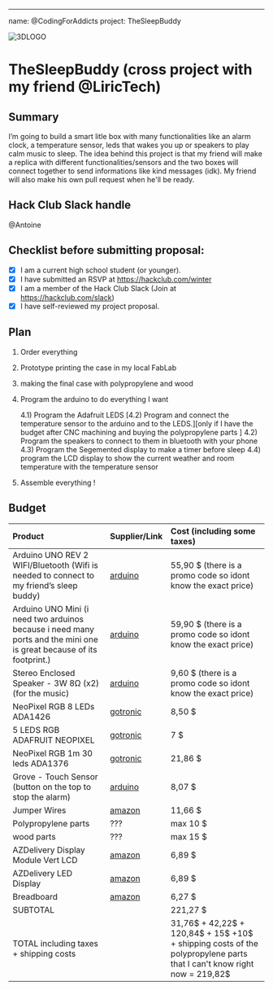 ---
name: @CodingForAddicts
project: TheSleepBuddy

![3DLOGO](https://user-images.githubusercontent.com/95184556/208949292-0132c62f-f6ac-47e6-8435-c8b56336dcfa.jpg)

# TheSleepBuddy (cross project with my friend @LiricTech)
## Summary

I’m going to build a smart litle box with many functionalities like an alarm clock, a temperature sensor, leds that wakes you up or speakers to play calm music to sleep. The idea behind this project is that my friend will make a replica with different functionalities/sensors and the two boxes will connect together to send informations like kind messages (idk). My friend will also make his own pull request when he'll be ready.

## Hack Club Slack handle

@Antoine

## Checklist before submitting proposal:

- [x] I am a current high school student (or younger).
- [x] I have submitted an RSVP at <https://hackclub.com/winter>
- [x] I am a member of the Hack Club Slack (Join at <https://hackclub.com/slack>)
- [x] I have self-reviewed my project proposal.

## Plan

1) Order everything

2) Prototype printing the case in my local FabLab

3) making the final case with polypropylene and wood

4) Program the arduino to do everything I want
 
	4.1) Program the Adafruit LEDS 
	[4.2) Program and connect the temperature sensor to the arduino and to the LEDS.][only if I have the budget after CNC machining and buying the polypropylene parts ]
	4.2) Program the speakers to connect to them in bluetooth with your phone 
	4.3) Program the Segemented display to make a timer before sleep
	4.4) program the LCD display to show the current weather and room temperature with the temperature sensor
5) Assemble everything !
	

## Budget

| Product   | Supplier/Link  | Cost (including some taxes) |
|:--|:--|:--|
| Arduino UNO REV 2 WIFI/Bluetooth (Wifi is needed to connect to my friend’s sleep buddy) | [arduino](https://store.arduino.cc/products/arduino-uno-wifi-rev2?variant=35570905743511) | 55,90 $ (there is a promo code so idont know the exact price)|
| Arduino UNO Mini  (i need two arduinos because i need many ports and the mini one is great because of its footprint.)|  [arduino](https://store.arduino.cc/products/uno-mini-le?variant=41377078542487) | 59,90 $ (there is a promo code so idont know the exact price)|
| Stereo Enclosed Speaker - 3W 8Ω (x2) (for the music) | [arduino](https://store.arduino.cc/products/stereo-enclosed-speaker-3w-8ω?variant=40119999103127) | 9,60 $ (there is a promo code so idont know the exact price)|
| NeoPixel RGB 8 LEDs ADA1426 | [gotronic](https://www.gotronic.fr/art-stick-neopixel-rgb-8-leds-ada1426-22886.htm) | 8,50 $ |
| 5 LEDS RGB ADAFRUIT NEOPIXEL | [gotronic](https://www.gotronic.fr/cat-leds-adressables-1552.htm) | 7 $ |
|  NeoPixel RGB 1m 30 leds ADA1376 | [gotronic](https://www.gotronic.fr/cat-leds-adressables-1552.htm) | 21,86 $ |
| Grove - Touch Sensor (button on the top to stop the alarm) | [arduino](https://store.arduino.cc/products/grove-touch-sensor?variant=35573916991639) | 8,07 $ |
| Jumper Wires |  [amazon](https://www.amazon.fr/YXPCARS-câbles-jumper-femelle-Arduino/dp/B08HQ7K6M7/ref=sr_1_5?crid=TV7B8USTG35U&keywords=jumper+cable&qid=1671636526&sprefix=jumper+ca%2Caps%2C108&sr=8-5) | 11,66 $ |
| Polypropylene parts | ??? | max 10 $ |
| wood parts | ??? | max 15 $ |
| AZDelivery Display Module Vert LCD |  [amazon](https://www.amazon.fr/azdelivery-HD44780-1602-Module-écran-16-caractères-Arduino/dp/B01N3B8JMN/ref=sr_1_5?keywords=ecran%2Blcd%2Barduino&qid=1671636943&sr=8-5&th=1) | 6,89 $  |
| AZDelivery LED Display |  [amazon](https://www.amazon.fr/AZDelivery-Digital-Display-Arduino-Raspberry/dp/B06X952QXS/ref=sr_1_11?__mk_fr_FR=ÅMÅŽÕÑ&crid=FRXJMXVZ4D40&keywords=segmented%2Bi2c%2Bdisplay%2Barduino&qid=1671637038&sprefix=segmented%2Bi2c%2Bdispal%2Barduino%2Caps%2C82&sr=8-11&th=1) | 6,89 $ |
|Breadboard | [amazon](https://www.amazon.fr/gp/product/B08R2YM6RK/ref=ox_sc_act_title_1?smid=A2FA71JYWLOOYW&psc=1) | 6,27 $|
| SUBTOTAL  |  | 221,27 $ |
| TOTAL including taxes + shipping costs |  |  31,76$ + 42,22$ + 120,84$ + 15$ +10$ + shipping costs of the polypropylene parts that I can't know right now = 219,82$
